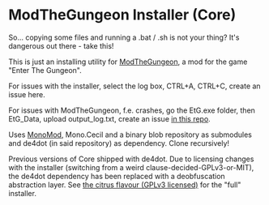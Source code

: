 ModTheGungeon Installer (Core)
===================
So... copying some files and running a .bat / .sh is not your thing?
It's dangerous out there - take this!

This is just an installing utility for [ModTheGungeon](https://modthegungeon.github.io/), a mod for the game "Enter The Gungeon".

For issues with the installer, select the log box, CTRL+A, CTRL+C, create an issue here.

For issues with ModTheGungeon, f.e. crashes, go the EtG.exe folder, then EtG_Data, upload output_log.txt, create an issue [in this repo](https://github.com/ModTheGungeon/ETGMod).

Uses [MonoMod](https://github.com/0x0ade/MonoMod), Mono.Cecil and a binary blob repository as submodules and de4dot (in said repository) as dependency. Clone recursively!

Previous versions of Core shipped with de4dot. Due to licensing changes with the installer (switching from a weird clause-decided-GPLv3-or-MIT), the de4dot dependency has been replaced with a deobfuscation abstraction layer. See [the citrus flavour (GPLv3 licensed)](https://github.com/ModTheGungeon/ETGMod.Installer) for the "full" installer.
